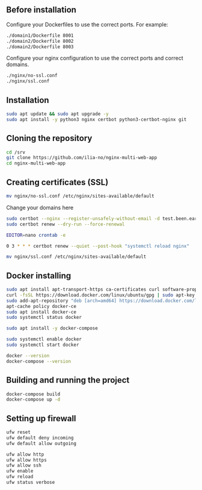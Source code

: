## Before installation
Configure your Dockerfiles to use the correct ports.
For example:
```bash
./domain1/Dockerfile 8001
./domain2/Dockerfile 8002
./domain2/Dockerfile 8003
```

Configure your nginx configuration to use the correct ports and correct domains.
```bash
./nginx/no-ssl.conf
./nginx/ssl.conf
```

## Installation

```bash
sudo apt update && sudo apt upgrade -y
sudo apt install -y python3 nginx certbot python3-certbot-nginx git
```


## Cloning the repository
```bash
cd /srv
git clone https://github.com/ilia-no/nginx-multi-web-app
cd nginx-multi-web-app
```


## Creating certificates (SSL)
```bash
mv nginx/no-ssl.conf /etc/nginx/sites-available/default
```

Change your domains here
```bash
sudo certbot --nginx --register-unsafely-without-email -d test.been.earth -d test2.been.earth -d test3.been.earth 
sudo certbot renew --dry-run --force-renewal
```

```bash
EDITOR=nano crontab -e
```

```bash
0 3 * * * certbot renew --quiet --post-hook "systemctl reload nginx"
```

```bash
mv nginx/ssl.conf /etc/nginx/sites-available/default
```


## Docker installing

```bash
sudo apt install apt-transport-https ca-certificates curl software-properties-common
curl -fsSL https://download.docker.com/linux/ubuntu/gpg | sudo apt-key add -
sudo add-apt-repository "deb [arch=amd64] https://download.docker.com/linux/ubuntu focal stable"
apt-cache policy docker-ce
sudo apt install docker-ce
sudo systemctl status docker
```

```bash
sudo apt install -y docker-compose
```

```bash
sudo systemctl enable docker
sudo systemctl start docker
```

```bash
docker --version
docker-compose --version
```

## Building and running the project
```bash
docker-compose build
docker-compose up -d
```

## Setting up firewall

```bash
ufw reset
ufw default deny incoming
ufw default allow outgoing

ufw allow http
ufw allow https
ufw allow ssh
ufw enable
ufw reload
ufw status verbose
```